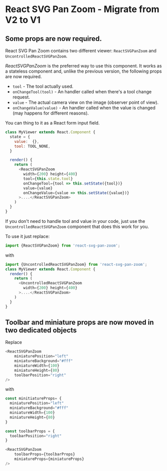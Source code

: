 # React SVG Pan Zoom - Migrate from V2 to V1

## Some props are now required.

React SVG Pan Zoom contains two different viewer: `ReactSVGPanZoom` and `UncontrolledReactSVGPanZoom`.

*ReactSVGPanZoom* is the preferred way to use this component. It works as a stateless component and, unlike the previous version, the following props are now required.

- `tool` - The tool actually used.  
- `onChangeTool(tool)` - An handler called when there's a tool change request.
- `value` - The actual camera view on the image (observer point of view).
- `onChangeValue(value)` - An handler called when the value is changed (may happens for different reasons).


You can thing to it as a React form input field.
```javascript
class MyViewer extends React.Component {
  state = {
    value:  {},
    tool: TOOL_NONE,
  }

  render() {
    return (
      <ReactSVGPanZoom
        width={200} height={400}
        tool={this.state.tool}
        onChangeTool={tool => this.setState({tool})}
        value={value}
        onChangeValue={value => this.setState({value})}
      >....</ReactSVGPanZoom>
    )
  }
}
```
If you don't need to handle tool and value in your code, just use the `UncontrolledReactSVGPanZoom` component that does this work for you.

To use it just replace:

```javascript
import {ReactSVGPanZoom} from 'react-svg-pan-zoom';
```
with
```javascript
import {UncontrolledReactSVGPanZoom} from 'react-svg-pan-zoom';
class MyViewer extends React.Component {
  render() {
    return (
      <UncontrolledReactSVGPanZoom
        width={200} height={400}
      >....</ReactSVGPanZoom>
    )
  }
}
```


## Toolbar and miniature props are now moved in two dedicated objects

Replace 

```javascript
<ReactSVGPanZoom 
    miniaturePosition="left"
    miniatureBackground="#fff"
    miniatureWidth={100}
    miniatureHeight={80}
    toolbarPosition="right"
/>
```

with
```javascript
const minitiatureProps= {
  miniaturePosition="left"
  miniatureBackground="#fff"
  miniatureWidth={100}
  miniatureHeight={80}
}

const toolbarProps = {
  toolbarPosition="right"
}

<ReactSVGPanZoom 
    toolbarProps={toolbarProps}
    miniatureProps={miniatureProps}
/>
```
